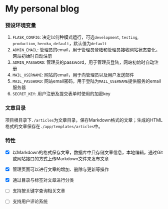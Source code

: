 # My personal blog

### 预设环境变量

1. `FLASK_CONFIG`: 决定以何种模式运行，可选`development`, `testing`, `production`, `heroku`, `default`，默认值为`default`
2. `ADMIN_EMAIL`: 管理员的email，用于管理员登陆和管理员接收网站状态变化，网站初始时自动注册
3. `ADMIN_PASSWORD`: 管理员的password，用于管理员登陆，网站初始时自动注册
4. `MAIL_USERNAME`: 网站的email，用于向管理员以及用户发送邮件
5. `MAIL_PASSWORD`: 网站email密码，用于登陆为`MAIL_USERNAME`提供服务的email服务器
6. `SECRET_KEY`: 用户注册及提交表单时使用的加密key

### 文章目录

项目根目录下`./articles`为文章目录，保存Markdown格式的文章；生成的HTML格式的文章保存在`./app/templates/articles`中。

### 特性

- [x] 以Markdown的格式保存文章，数据库中只存储文章信息，本地编辑，通过Git或网站接口的方式上传Markdown文件来发布文章
- [x] 管理页面可以进行文章的增加、删除与更新等操作
- [x] 通过目录与标签对文章进行分类
- [ ] 支持按关键字查询相关文章
- [ ] 支持用户评论系统


